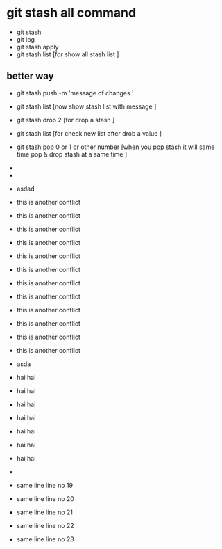 # git stash all command 
- git stash
- git log
- git stash apply
- git stash list [for show all stash list ]

## better way 
- git stash push -m 'message of changes '
- git stash list [now show stash list with message ]
- git stash drop 2 [for drop a stash ]
- git stash list [for check new list after drob a value ]
- git stash pop 0 or 1 or other number [when you pop stash it will same time pop & drop stash at a same time ]
- 
- 
- asdad
- this is another conflict 
- this is another conflict 
- this is another conflict 
- this is another conflict 
- this is another conflict 
- this is another conflict 
- this is another conflict 
- this is another conflict 
- this is another conflict 
- this is another conflict 
- this is another conflict 
- this is another conflict 
- asda
- hai hai 
- hai hai 
- hai hai 
- hai hai 
- hai hai 
- hai hai 
- hai hai 
- 



- same line line no 19 
- same line line no 20 
- same line line no 21 
- same line line no 22 
- same line line no 23 
